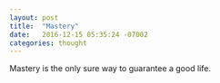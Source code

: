 ```yaml
---
layout: post
title:  "Mastery"
date:   2016-12-15 05:35:24 -07002
categories: thought
---
```


Mastery is the only sure way to guarantee a good life.


